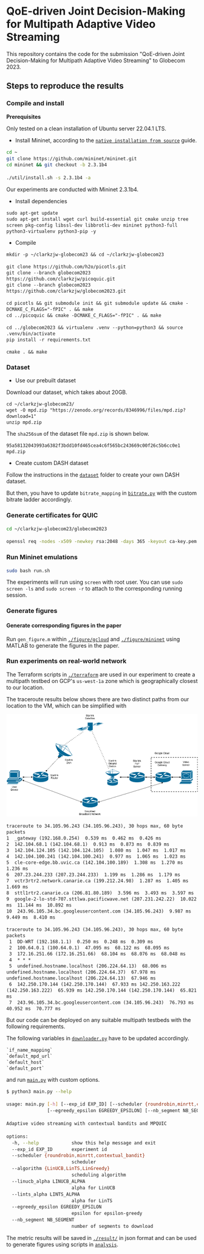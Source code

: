 # QoE-driven Joint Decision-Making for Multipath Adaptive Video Streaming

This repository contains the code for the submission "QoE-driven Joint Decision-Making for Multipath Adaptive Video Streaming" to Globecom 2023.

## Steps to reproduce the results

### Compile and install

**Prerequisites**

Only tested on a clean installation of Ubuntu server 22.04.1 LTS.

+ Install Mininet, according to the [`native installation from source`](http://mininet.org/download/#option-2-native-installation-from-source) guide.
```bash
cd ~
git clone https://github.com/mininet/mininet.git
cd mininet && git checkout -b 2.3.1b4

./util/install.sh -s 2.3.1b4 -a
```

Our experiments are conducted with Mininet 2.3.1b4. 

+ Install dependencies

```
sudo apt-get update
sudo apt-get install wget curl build-essential git cmake unzip tree screen pkg-config libssl-dev libbrotli-dev mininet python3-full python3-virtualenv python3-pip -y
```

+ Compile

```
mkdir -p ~/clarkzjw-globecom23 && cd ~/clarkzjw-globecom23

git clone https://github.com/h2o/picotls.git
git clone --branch globecom2023 https://github.com/clarkzjw/picoquic.git
git clone --branch globecom2023 https://github.com/clarkzjw/globecom2023.git

cd picotls && git submodule init && git submodule update && cmake -DCMAKE_C_FLAGS="-fPIC" . && make
cd ../picoquic && cmake -DCMAKE_C_FLAGS="-fPIC" . && make

cd ../globecom2023 && virtualenv .venv --python=python3 && source .venv/bin/activate
pip install -r requirements.txt

cmake . && make
```

### Dataset

+ Use our prebuilt dataset

Download our dataset, which takes about 20GB.

```
cd ~/clarkzjw-globecom23/
wget -O mpd.zip "https://zenodo.org/records/8346996/files/mpd.zip?download=1"
unzip mpd.zip
```

The `sha256sum` of the dataset file `mpd.zip` is shown below.

```
95a58132043993a6382f3bdd10fd465cea4c6f565bc243669c00f26c5b6cc0e1  mpd.zip
```

+ Create custom DASH dataset

Follow the instructions in the [`dataset`](./dataset) folder to create your own DASH dataset.

But then, you have to update `bitrate_mapping` in [`bitrate.py`](./bitrate.py) with the custom bitrate ladder accordingly.

### Generate certificates for QUIC

```bash
cd ~/clarkzjw-globecom23/globecom2023

openssl req -nodes -x509 -newkey rsa:2048 -days 365 -keyout ca-key.pem -out ca-cert.pem
```

### Run Mininet emulations

```bash
sudo bash run.sh
```

The experiments will run using `screen` with root user. You can use `sudo screen -ls` and `sudo screen -r` to attach to the corresponding running session.

### Generate figures

#### Generate corresponding figures in the paper

Run `gen_figure.m` within [`./figure/gcloud`](./figure/gcloud) and [`./figure/mininet`](./figure/mininet) using MATLAB to generate the figures in the paper.

### Run experiments on real-world network

The Terraform scripts in [`./terraform`](./terraform) are used in our experiment to create a multipath testbed on GCP's `us-west-1a` zone which is geographically closest to our location.

The traceroute results below shows there are two distinct paths from our location to the VM, which can be simplified with

![](./static/starlink.png)

```
traceroute to 34.105.96.243 (34.105.96.243), 30 hops max, 60 byte packets
1  _gateway (192.168.0.254)  0.539 ms  0.462 ms  0.426 ms
2  142.104.68.1 (142.104.68.1)  0.913 ms  0.873 ms  0.839 ms
3  142.104.124.105 (142.104.124.105)  1.080 ms  1.047 ms  1.017 ms
4  142.104.100.241 (142.104.100.241)  0.977 ms  1.065 ms  1.023 ms
5  cle-core-edge.bb.uvic.ca (142.104.100.189)  1.308 ms  1.270 ms  1.236 ms
6  207.23.244.233 (207.23.244.233)  1.199 ms  1.286 ms  1.179 ms
7  vctr3rtr2.network.canarie.ca (199.212.24.98)  1.287 ms  1.405 ms  1.669 ms
8  sttl1rtr2.canarie.ca (206.81.80.189)  3.596 ms  3.493 ms  3.597 ms
9  google-2-lo-std-707.sttlwa.pacificwave.net (207.231.242.22)  10.022 ms  11.144 ms  10.892 ms
10  243.96.105.34.bc.googleusercontent.com (34.105.96.243)  9.987 ms  9.449 ms  8.410 ms

traceroute to 34.105.96.243 (34.105.96.243), 30 hops max, 60 byte packets
 1  DD-WRT (192.168.1.1)  0.250 ms  0.248 ms  0.309 ms
 2  100.64.0.1 (100.64.0.1)  47.095 ms  68.122 ms  68.095 ms
 3  172.16.251.66 (172.16.251.66)  68.104 ms  68.076 ms  68.048 ms
 4  * * *
 5  undefined.hostname.localhost (206.224.64.13)  68.006 ms undefined.hostname.localhost (206.224.64.37)  67.978 ms undefined.hostname.localhost (206.224.64.13)  67.946 ms
 6  142.250.170.144 (142.250.170.144)  67.933 ms 142.250.163.222 (142.250.163.222)  65.939 ms 142.250.170.144 (142.250.170.144)  65.821 ms
 7  243.96.105.34.bc.googleusercontent.com (34.105.96.243)  76.793 ms  40.952 ms  70.777 ms
```

But our code can be deployed on any suitable multipath testbeds with the following requirements.

The following variables in [`downloader.py`](./downloader.py) have to be updated accordingly.

```
`if_name_mapping`
`default_mpd_url`
`default_host`
`default_port`
```

and run [`main.py`](./main.py) with custom options.

```bash
$ python3 main.py --help   

usage: main.py [-h] [--exp_id EXP_ID] [--scheduler {roundrobin,minrtt,contextual_bandit}] [--algorithm {LinUCB,LinTS,LinGreedy}] [--linucb_alpha LINUCB_ALPHA] [--lints_alpha LINTS_ALPHA]
               [--egreedy_epsilon EGREEDY_EPSILON] [--nb_segment NB_SEGMENT]

Adaptive video streaming with contextual bandits and MPQUIC

options:
  -h, --help            show this help message and exit
  --exp_id EXP_ID       experiment id
  --scheduler {roundrobin,minrtt,contextual_bandit}
                        scheduler
  --algorithm {LinUCB,LinTS,LinGreedy}
                        scheduling algorithm
  --linucb_alpha LINUCB_ALPHA
                        alpha for LinUCB
  --lints_alpha LINTS_ALPHA
                        alpha for LinTS
  --egreedy_epsilon EGREEDY_EPSILON
                        epsilon for epsilon-greedy
  --nb_segment NB_SEGMENT
                        number of segments to download
```

The metric results will be saved in [`./result/`](./result) in json format and can be used to generate figures using scripts in [`analysis`](./analysis).
